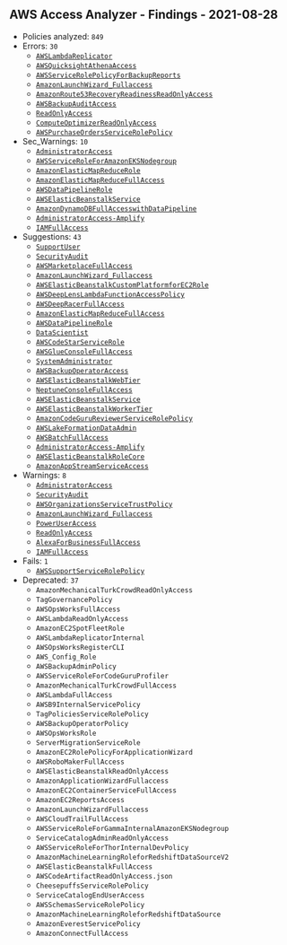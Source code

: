 ## AWS Access Analyzer - Findings - 2021-08-28

- Policies analyzed: `849`
- Errors: `30`
  - [`AWSLambdaReplicator`](./AWSLambdaReplicator.json)
  - [`AWSQuicksightAthenaAccess`](./AWSQuicksightAthenaAccess.json)
  - [`AWSServiceRolePolicyForBackupReports`](./AWSServiceRolePolicyForBackupReports.json)
  - [`AmazonLaunchWizard_Fullaccess`](./AmazonLaunchWizard_Fullaccess.json)
  - [`AmazonRoute53RecoveryReadinessReadOnlyAccess`](./AmazonRoute53RecoveryReadinessReadOnlyAccess.json)
  - [`AWSBackupAuditAccess`](./AWSBackupAuditAccess.json)
  - [`ReadOnlyAccess`](./ReadOnlyAccess.json)
  - [`ComputeOptimizerReadOnlyAccess`](./ComputeOptimizerReadOnlyAccess.json)
  - [`AWSPurchaseOrdersServiceRolePolicy`](./AWSPurchaseOrdersServiceRolePolicy.json)
- Sec_Warnings: `10`
  - [`AdministratorAccess`](./AdministratorAccess.json)
  - [`AWSServiceRoleForAmazonEKSNodegroup`](./AWSServiceRoleForAmazonEKSNodegroup.json)
  - [`AmazonElasticMapReduceRole`](./AmazonElasticMapReduceRole.json)
  - [`AmazonElasticMapReduceFullAccess`](./AmazonElasticMapReduceFullAccess.json)
  - [`AWSDataPipelineRole`](./AWSDataPipelineRole.json)
  - [`AWSElasticBeanstalkService`](./AWSElasticBeanstalkService.json)
  - [`AmazonDynamoDBFullAccesswithDataPipeline`](./AmazonDynamoDBFullAccesswithDataPipeline.json)
  - [`AdministratorAccess-Amplify`](./AdministratorAccess-Amplify.json)
  - [`IAMFullAccess`](./IAMFullAccess.json)
- Suggestions: `43`
  - [`SupportUser`](./SupportUser.json)
  - [`SecurityAudit`](./SecurityAudit.json)
  - [`AWSMarketplaceFullAccess`](./AWSMarketplaceFullAccess.json)
  - [`AmazonLaunchWizard_Fullaccess`](./AmazonLaunchWizard_Fullaccess.json)
  - [`AWSElasticBeanstalkCustomPlatformforEC2Role`](./AWSElasticBeanstalkCustomPlatformforEC2Role.json)
  - [`AWSDeepLensLambdaFunctionAccessPolicy`](./AWSDeepLensLambdaFunctionAccessPolicy.json)
  - [`AWSDeepRacerFullAccess`](./AWSDeepRacerFullAccess.json)
  - [`AmazonElasticMapReduceFullAccess`](./AmazonElasticMapReduceFullAccess.json)
  - [`AWSDataPipelineRole`](./AWSDataPipelineRole.json)
  - [`DataScientist`](./DataScientist.json)
  - [`AWSCodeStarServiceRole`](./AWSCodeStarServiceRole.json)
  - [`AWSGlueConsoleFullAccess`](./AWSGlueConsoleFullAccess.json)
  - [`SystemAdministrator`](./SystemAdministrator.json)
  - [`AWSBackupOperatorAccess`](./AWSBackupOperatorAccess.json)
  - [`AWSElasticBeanstalkWebTier`](./AWSElasticBeanstalkWebTier.json)
  - [`NeptuneConsoleFullAccess`](./NeptuneConsoleFullAccess.json)
  - [`AWSElasticBeanstalkService`](./AWSElasticBeanstalkService.json)
  - [`AWSElasticBeanstalkWorkerTier`](./AWSElasticBeanstalkWorkerTier.json)
  - [`AmazonCodeGuruReviewerServiceRolePolicy`](./AmazonCodeGuruReviewerServiceRolePolicy.json)
  - [`AWSLakeFormationDataAdmin`](./AWSLakeFormationDataAdmin.json)
  - [`AWSBatchFullAccess`](./AWSBatchFullAccess.json)
  - [`AdministratorAccess-Amplify`](./AdministratorAccess-Amplify.json)
  - [`AWSElasticBeanstalkRoleCore`](./AWSElasticBeanstalkRoleCore.json)
  - [`AmazonAppStreamServiceAccess`](./AmazonAppStreamServiceAccess.json)
- Warnings: `8`
  - [`AdministratorAccess`](./AdministratorAccess.json)
  - [`SecurityAudit`](./SecurityAudit.json)
  - [`AWSOrganizationsServiceTrustPolicy`](./AWSOrganizationsServiceTrustPolicy.json)
  - [`AmazonLaunchWizard_Fullaccess`](./AmazonLaunchWizard_Fullaccess.json)
  - [`PowerUserAccess`](./PowerUserAccess.json)
  - [`ReadOnlyAccess`](./ReadOnlyAccess.json)
  - [`AlexaForBusinessFullAccess`](./AlexaForBusinessFullAccess.json)
  - [`IAMFullAccess`](./IAMFullAccess.json)
- Fails: `1`
  - [`AWSSupportServiceRolePolicy`](./AWSSupportServiceRolePolicy.json)
- Deprecated: `37`
  - `AmazonMechanicalTurkCrowdReadOnlyAccess`
  - `TagGovernancePolicy`
  - `AWSOpsWorksFullAccess`
  - `AWSLambdaReadOnlyAccess`
  - `AmazonEC2SpotFleetRole`
  - `AWSLambdaReplicatorInternal`
  - `AWSOpsWorksRegisterCLI`
  - `AWS_Config_Role`
  - `AWSBackupAdminPolicy`
  - `AWSServiceRoleForCodeGuruProfiler`
  - `AmazonMechanicalTurkCrowdFullAccess`
  - `AWSLambdaFullAccess`
  - `AWSB9InternalServicePolicy`
  - `TagPoliciesServiceRolePolicy`
  - `AWSBackupOperatorPolicy`
  - `AWSOpsWorksRole`
  - `ServerMigrationServiceRole`
  - `AmazonEC2RolePolicyForApplicationWizard`
  - `AWSRoboMakerFullAccess`
  - `AWSElasticBeanstalkReadOnlyAccess`
  - `AmazonApplicationWizardFullaccess`
  - `AmazonEC2ContainerServiceFullAccess`
  - `AmazonEC2ReportsAccess`
  - `AmazonLaunchWizardFullaccess`
  - `AWSCloudTrailFullAccess`
  - `AWSServiceRoleForGammaInternalAmazonEKSNodegroup`
  - `ServiceCatalogAdminReadOnlyAccess`
  - `AWSServiceRoleForThorInternalDevPolicy`
  - `AmazonMachineLearningRoleforRedshiftDataSourceV2`
  - `AWSElasticBeanstalkFullAccess`
  - `AWSCodeArtifactReadOnlyAccess.json`
  - `CheesepuffsServiceRolePolicy`
  - `ServiceCatalogEndUserAccess`
  - `AWSSchemasServiceRolePolicy`
  - `AmazonMachineLearningRoleforRedshiftDataSource`
  - `AmazonEverestServicePolicy`
  - `AmazonConnectFullAccess`

